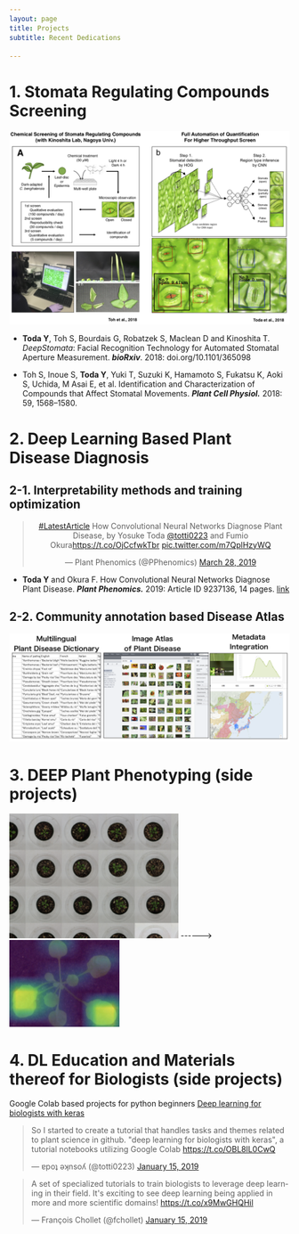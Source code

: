```yaml
---
layout: page
title: Projects
subtitle: Recent Dedications

---
```


# 1. Stomata Regulating Compounds Screening

![stomataslide](assets/stomataslide.png)

- **Toda Y**, Toh S, Bourdais G, Robatzek S, Maclean D and Kinoshita T. *DeepStomata*: Facial Recognition Technology for Automated Stomatal Aperture Measurement. ***bioRxiv***.
  2018: doi.org/10.1101/365098

- Toh S, Inoue S, **Toda Y**, Yuki T, Suzuki K, Hamamoto S, Fukatsu K, Aoki S, Uchida, M Asai E, et al. Identification and Characterization of Compounds that Affect Stomatal Movements. ***Plant Cell Physiol.*** 2018: 59, 1568–1580.

# 2. Deep Learning Based Plant Disease Diagnosis

## 2-1. Interpretability methods and training optimization

<center><blockquote class="twitter-tweet" data-lang="en"><p lang="en" dir="ltr"><a href="https://twitter.com/hashtag/LatestArticle?src=hash&amp;ref_src=twsrc%5Etfw">#LatestArticle</a> How Convolutional Neural Networks Diagnose Plant Disease, by Yosuke Toda <a href="https://twitter.com/totti0223?ref_src=twsrc%5Etfw">@totti0223</a> and Fumio Okura<a href="https://t.co/OjCcfwkTbr">https://t.co/OjCcfwkTbr</a> <a href="https://t.co/m7QplHzyWQ">pic.twitter.com/m7QplHzyWQ</a></p>&mdash; Plant Phenomics (@PPhenomics) <a href="https://twitter.com/PPhenomics/status/1111176107888263169?ref_src=twsrc%5Etfw">March 28, 2019</a></blockquote> <script async src="https://platform.twitter.com/widgets.js" charset="utf-8"></script> </center>

- **Toda Y** and Okura F. How Convolutional Neural Networks Diagnose Plant Disease. ***Plant Phenomics.*** 2019: Article ID 9237136, 14 pages.  [link](https://spj.sciencemag.org/plantphenomics/2019/9237136/?fbclid=IwAR1F0SYzw2dLpsAaEysZSkZC-I5C11q6dwIyWj-i5cWfBsIHMdeJ1BRub2w)

## 2-2. Community annotation based Disease Atlas

![diseaseatlas](assets/diseaseatlas.png)

# 3. DEEP Plant Phenotyping (side projects)

![image-20190402153141429](assets/image-20190402153141429.png) ------> ![image-20190402153212196](assets/image-20190402153212196.png)

# 4. DL Education and Materials thereof for Biologists (side projects)

Google Colab based projects for python beginners 
[Deep learning for biologists with keras](https://github.com/totti0223/deep_learning_for_biologists_with_keras)

<blockquote class="twitter-tweet" data-lang="en"><p lang="en" dir="ltr">So I started to create a tutorial that handles tasks and themes related to plant science in github. &quot;deep learning for biologists with keras&quot;, a tutorial notebooks utilizing Google Colab <a href="https://t.co/OBL8lL0CwQ">https://t.co/OBL8lL0CwQ</a></p>&mdash; ɐpoʇ ǝʞnsoʎ (@totti0223) <a href="https://twitter.com/totti0223/status/1085144621976498176?ref_src=twsrc%5Etfw">January 15, 2019</a></blockquote> <script async src="https://platform.twitter.com/widgets.js" charset="utf-8"></script> 

<blockquote class="twitter-tweet" data-lang="en"><p lang="en" dir="ltr">A set of specialized tutorials to train biologists to leverage deep learning in their field. It&#39;s exciting to see deep learning being applied in more and more scientific domains! <a href="https://t.co/x9MwGHQHil">https://t.co/x9MwGHQHil</a></p>&mdash; François Chollet (@fchollet) <a href="https://twitter.com/fchollet/status/1085220815535202304?ref_src=twsrc%5Etfw">January 15, 2019</a></blockquote> <script async src="https://platform.twitter.com/widgets.js" charset="utf-8"></script> 

